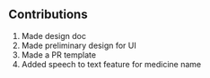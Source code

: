 ## Contributions
1. Made design doc
2. Made preliminary design for UI
3. Made a PR template
4. Added speech to text feature for medicine name